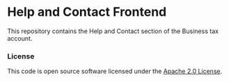 
# Help and Contact Frontend

This repository contains the Help and Contact section of the Business tax account.

### License

This code is open source software licensed under the [Apache 2.0 License]("http://www.apache.org/licenses/LICENSE-2.0.html").
